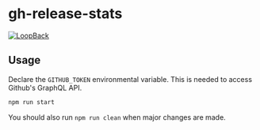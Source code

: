 # gh-release-stats

[![LoopBack](https://github.com/strongloop/loopback-next/raw/master/docs/site/imgs/branding/Powered-by-LoopBack-Badge-(blue)-@2x.png)](http://loopback.io/)


## Usage

Declare the `GITHUB_TOKEN` environmental variable. This is needed to access Github's GraphQL API.

```sh
npm run start
```

You should also run `npm run clean` when major changes are made.
